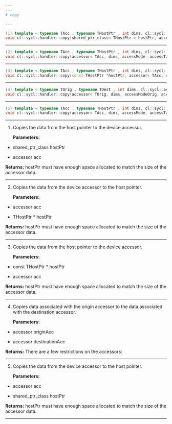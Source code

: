 ```yaml
---
---
# copy

---
```


```cpp
(1) template < typename TAcc , typename THostPtr , int dims, cl::sycl::access::mode accessMode, cl::sycl::access::target accessTarget, access::placeholder isPlaceholder, COMPUTECPP_ENABLE_IF( TAcc,(detail::can_copy_types< THostPtr, TAcc >::value && detail::is_write_mode< accessMode >::value))  >
void cl::sycl::handler::copy(shared_ptr_class< THostPtr > hostPtr, accessor< TAcc, dims, accessMode, accessTarget, isPlaceholder > acc)
```

---

```cpp
(2) template < typename TAcc , typename THostPtr , int dims, cl::sycl::access::mode accessMode, cl::sycl::access::target accessTarget, access::placeholder isPlaceholder, COMPUTECPP_ENABLE_IF( TAcc,(detail::can_copy_types< TAcc, THostPtr >::value && detail::is_read_mode< accessMode >::value))  >
void cl::sycl::handler::copy(accessor< TAcc, dims, accessMode, accessTarget, isPlaceholder > acc, THostPtr *hostPtr)
```

---

```cpp
(3) template < typename TAcc , typename THostPtr , int dims, cl::sycl::access::mode accessMode, cl::sycl::access::target accessTarget, access::placeholder isPlaceholder, COMPUTECPP_ENABLE_IF( TAcc,(detail::can_copy_types< THostPtr, TAcc >::value && detail::is_write_mode< accessMode >::value))  >
void cl::sycl::handler::copy(const THostPtr *hostPtr, accessor< TAcc, dims, accessMode, accessTarget, isPlaceholder > acc)
```

---

```cpp
(4) template < typename TOrig , typename TDest , int dims, cl::sycl::access::mode accessModeOrig, cl::sycl::access::mode accessModeDest, cl::sycl::access::target accessTargetOrig, cl::sycl::access::target accessTargetDest, access::placeholder isPlaceholderOrig, access::placeholder isPlaceholderDest, COMPUTECPP_ENABLE_IF( TOrig,((detail::can_copy_types< TOrig, TDest >::value) &&(detail::is_read_mode< accessModeOrig >::value) &&(detail::is_write_mode< accessModeDest >::value)))  >
void cl::sycl::handler::copy(accessor< TOrig, dims, accessModeOrig, accessTargetOrig, isPlaceholderOrig > originAcc, accessor< TDest, dims, accessModeDest, accessTargetDest, isPlaceholderDest > destinationAcc)
```

---

```cpp
(5) template < typename TAcc , typename THostPtr , int dims, cl::sycl::access::mode accessMode, cl::sycl::access::target accessTarget, access::placeholder isPlaceholder, COMPUTECPP_ENABLE_IF( TAcc,(detail::can_copy_types< TAcc, THostPtr >::value && detail::is_read_mode< accessMode >::value))  >
void cl::sycl::handler::copy(accessor< TAcc, dims, accessMode, accessTarget, isPlaceholder > acc, shared_ptr_class< THostPtr > hostPtr)
```

---

1. Copies the data from the host pointer to the device accessor. 

   **Parameters:**

  * shared_ptr_class hostPtr

   

  * accessor acc

   

   **Returns:** hostPtr must have enough space allocated to match the size of the accessor data.

---

2. Copies the data from the device accessor to the host pointer. 

   **Parameters:**

  * accessor acc

   

  * THostPtr * hostPtr

   

   **Returns:** hostPtr must have enough space allocated to match the size of the accessor data.

---

3. Copies the data from the host pointer to the device accessor. 

   **Parameters:**

  * const THostPtr * hostPtr

   

  * accessor acc

   

   **Returns:** hostPtr must have enough space allocated to match the size of the accessor data.

---

4. Copies data associated with the origin accessor to the data associated with the destination accessor. 

   **Parameters:**

  * accessor originAcc

   

  * accessor destinationAcc

   

   **Returns:** There are a few restrictions on the accessors:

---

5. Copies the data from the device accessor to the host pointer. 

   **Parameters:**

  * accessor acc

   

  * shared_ptr_class hostPtr

   

   **Returns:** hostPtr must have enough space allocated to match the size of the accessor data.

---

